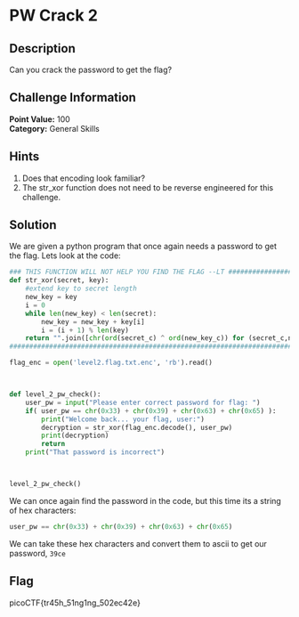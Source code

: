 # PW Crack 2

## Description
Can you crack the password to get the flag?

## Challenge Information
**Point Value:** 100  
**Category:** General Skills

## Hints
1. Does that encoding look familiar?
2. The str_xor function does not need to be reverse engineered for this challenge.

## Solution
We are given a python program that once again needs a password to get the flag. Lets look at the code:
```py
### THIS FUNCTION WILL NOT HELP YOU FIND THE FLAG --LT ########################
def str_xor(secret, key):
    #extend key to secret length
    new_key = key
    i = 0
    while len(new_key) < len(secret):
        new_key = new_key + key[i]
        i = (i + 1) % len(key)        
    return "".join([chr(ord(secret_c) ^ ord(new_key_c)) for (secret_c,new_key_c) in zip(secret,new_key)])
###############################################################################

flag_enc = open('level2.flag.txt.enc', 'rb').read()



def level_2_pw_check():
    user_pw = input("Please enter correct password for flag: ")
    if( user_pw == chr(0x33) + chr(0x39) + chr(0x63) + chr(0x65) ):
        print("Welcome back... your flag, user:")
        decryption = str_xor(flag_enc.decode(), user_pw)
        print(decryption)
        return
    print("That password is incorrect")



level_2_pw_check()
```
We can once again find the password in the code, but this time its a string of hex characters:
```py
user_pw == chr(0x33) + chr(0x39) + chr(0x63) + chr(0x65)
```
We can take these hex characters and convert them to ascii to get our password, ```39ce```

## Flag
picoCTF{tr45h_51ng1ng_502ec42e}